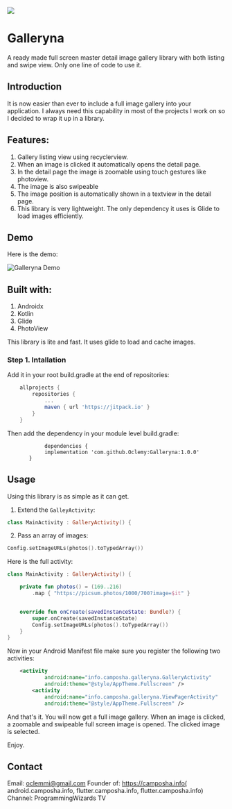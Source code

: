 ![](https://jitpack.io/v/Oclemy/Galleryna.svg)

# Galleryna
A ready made full screen master detail image gallery library with both listing and swipe view. Only one line of code to use it.


## Introduction
It is now easier than ever to include a full image gallery into your application. I always need this capability in most of the projects 
I work on so I decided to wrap it up in a library.

## Features:

1. Gallery listing view using recyclerview.
2. When an image is clicked it automatically opens the detail page.
3. In the detail page the image is zoomable using touch gestures like photoview.
4. The image is also swipeable
5. The image position is automatically shown in a textview in the detail page.
6. This library is very lightweight. The only dependency it uses is Glide to load images efficiently.

## Demo
Here is the demo:

![Galleryna Demo](galleryna_demo.gif)

## Built with:
1. Androidx
2. Kotlin
3. Glide
4. PhotoView

This library is lite and fast. It uses glide to load and cache images.

### Step 1. Intallation
Add it in your root build.gradle at the end of repositories:

```groovy
	allprojects {
		repositories {
			...
			maven { url 'https://jitpack.io' }
		}
	}
```
Then add the dependency in your module level build.gradle:
```
            dependencies {
	        implementation 'com.github.Oclemy:Galleryna:1.0.0'
	   }
```

## Usage

Using this library is as simple as it can get. 

1. Extend the `GalleyActivity`:

```kotlin
class MainActivity : GalleryActivity() {
```

2. Pass an array of images:

```kotlin
Config.setImageURLs(photos().toTypedArray())
```

Here is the full activity:
```kotlin
class MainActivity : GalleryActivity() {

    private fun photos() = (169..216)
        .map { "https://picsum.photos/1000/700?image=$it" }


    override fun onCreate(savedInstanceState: Bundle?) {
        super.onCreate(savedInstanceState)
        Config.setImageURLs(photos().toTypedArray())
    }
}
```

Now in your Android Manifest file make sure you register the following two activities:

```xml
 	<activity
            android:name="info.camposha.galleryna.GalleryActivity"
            android:theme="@style/AppTheme.Fullscreen" />
        <activity
            android:name="info.camposha.galleryna.ViewPagerActivity"
            android:theme="@style/AppTheme.Fullscreen" />
```

And that's it. You will now get a full image gallery. When an image is clicked, a zoomable and swipeable full screen image is opened. The clicked image is selected.

Enjoy.

## Contact
 Email: oclemmi@gmail.com
 Founder of: https://camposha.info( android.camposha.info, flutter.camposha.info, flutter.camposha.info)
 Channel: ProgrammingWizards TV
